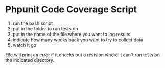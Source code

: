# Phpunit Code Coverage Script
1. run the bash script
1. put in the folder to run tests on
1. put in the name of the file where you want to log results
1. indicate how many weeks back you want to try to collect data
1. watch it go

File will print an error if it checks out a revision where it can't run tests on the indicated directory.